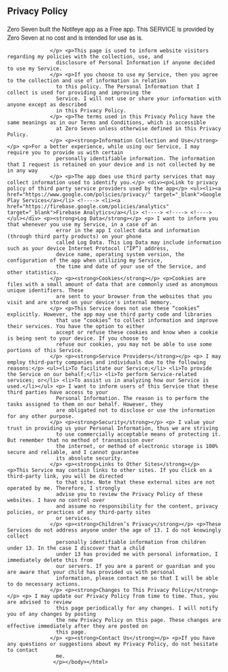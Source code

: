 <!DOCTYPE html><html> <head> <meta charset="utf-8"> <meta name="viewport" content="width=device-width"> <title>Privacy Policy</title> <style>body{font-family: "Helvetica Neue", Helvetica, Arial, sans-serif; padding:1em;}</style></head> <body><h2>Privacy Policy</h2> <p> Zero Seven built the Notifeye app as a Free app. This SERVICE is provided by Zero Seven at no cost and is intended for use as is.
                  </p> <p>This page is used to inform website visitors regarding my policies with the collection, use, and
                    disclosure of Personal Information if anyone decided to use my Service.
                  </p> <p>If you choose to use my Service, then you agree to the collection and use of information in relation
                    to this policy. The Personal Information that I collect is used for providing and improving the
                    Service. I will not use or share your information with anyone except as described
                    in this Privacy Policy.
                  </p> <p>The terms used in this Privacy Policy have the same meanings as in our Terms and Conditions, which is accessible
                    at Zero Seven unless otherwise defined in this Privacy Policy.
                  </p> <p><strong>Information Collection and Use</strong></p> <p>For a better experience, while using our Service, I may require you to provide us with certain
                    personally identifiable information. The information that I request is retained on your device and is not collected by me in any way
                  </p> <p>The app does use third party services that may collect information used to identify you.</p> <div><p>Link to privacy policy of third party service providers used by the app</p> <ul><li><a href="https://www.google.com/policies/privacy/" target="_blank">Google Play Services</a></li> <!----> <li><a href="https://firebase.google.com/policies/analytics" target="_blank">Firebase Analytics</a></li> <!----> <!----> <!----></ul></div> <p><strong>Log Data</strong></p> <p> I want to inform you that whenever you use my Service, in a case of an
                    error in the app I collect data and information (through third party products) on your phone
                    called Log Data. This Log Data may include information such as your device Internet Protocol (“IP”) address,
                    device name, operating system version, the configuration of the app when utilizing my Service,
                    the time and date of your use of the Service, and other statistics.
                  </p> <p><strong>Cookies</strong></p> <p>Cookies are files with a small amount of data that are commonly used as anonymous unique identifiers. These
                    are sent to your browser from the websites that you visit and are stored on your device's internal memory.
                  </p> <p>This Service does not use these “cookies” explicitly. However, the app may use third party code and libraries
                    that use “cookies” to collect information and improve their services. You have the option to either
                    accept or refuse these cookies and know when a cookie is being sent to your device. If you choose to
                    refuse our cookies, you may not be able to use some portions of this Service.
                  </p> <p><strong>Service Providers</strong></p> <p> I may employ third-party companies and individuals due to the following reasons:</p> <ul><li>To facilitate our Service;</li> <li>To provide the Service on our behalf;</li> <li>To perform Service-related services; or</li> <li>To assist us in analyzing how our Service is used.</li></ul> <p> I want to inform users of this Service that these third parties have access to your
                    Personal Information. The reason is to perform the tasks assigned to them on our behalf. However, they
                    are obligated not to disclose or use the information for any other purpose.
                  </p> <p><strong>Security</strong></p> <p> I value your trust in providing us your Personal Information, thus we are striving
                    to use commercially acceptable means of protecting it. But remember that no method of transmission over
                    the internet, or method of electronic storage is 100% secure and reliable, and I cannot guarantee
                    its absolute security.
                  </p> <p><strong>Links to Other Sites</strong></p> <p>This Service may contain links to other sites. If you click on a third-party link, you will be directed
                    to that site. Note that these external sites are not operated by me. Therefore, I strongly
                    advise you to review the Privacy Policy of these websites. I have no control over
                    and assume no responsibility for the content, privacy policies, or practices of any third-party sites
                    or services.
                  </p> <p><strong>Children’s Privacy</strong></p> <p>These Services do not address anyone under the age of 13. I do not knowingly collect
                    personally identifiable information from children under 13. In the case I discover that a child
                    under 13 has provided me with personal information, I immediately delete this from
                    our servers. If you are a parent or guardian and you are aware that your child has provided us with personal
                    information, please contact me so that I will be able to do necessary actions.
                  </p> <p><strong>Changes to This Privacy Policy</strong></p> <p> I may update our Privacy Policy from time to time. Thus, you are advised to review
                    this page periodically for any changes. I will notify you of any changes by posting
                    the new Privacy Policy on this page. These changes are effective immediately after they are posted on
                    this page.
                  </p> <p><strong>Contact Us</strong></p> <p>If you have any questions or suggestions about my Privacy Policy, do not hesitate to contact
                    me.
                   </p></body></html>
